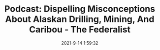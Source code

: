 ---
"title": "Podcast: Dispelling Misconceptions About Alaskan Drilling, Mining, And Caribou - The Federalist"
"date": "2021-9-14 1:59:32"
"feed_name": "GOOGLENEWS"
"feed_website": "https://news.google.com/rss/search?q=oil%26gas%7Cdrilling%7Cmining%7Cconstruction%7Cindustrial&hl=en-US&gl=US&ceid=US:en"
"feed_rss": "https://news.google.com/rss/search?q=oil%26gas%7Cdrilling%7Cmining%7Cconstruction%7Cindustrial&hl=en-US&gl=US&ceid=US:en"
"link": "https://thefederalist.com/2021/09/13/podcast-dispelling-misconceptions-about-alaskan-drilling-mining-and-caribou/"
"file": "_posts/2021-1-1-952a11806421d2fd1966e1afb78755c860a738b7.md"
"accident": "0"
"drilling": "0"
---